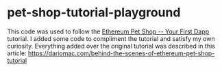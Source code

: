 # pet-shop-tutorial-playground
This code was used to follow the [Ethereum Pet Shop -- Your First Dapp](https://www.trufflesuite.com/tutorials/pet-shop) tutorial. I added some code to compliment the tutorial and satisfy my own curiosity. Everything added over the original tutorial was described in this article: https://dariomac.com/behind-the-scenes-of-ethereum-pet-shop-tutorial
